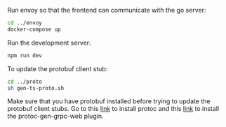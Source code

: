 Run envoy so that the frontend can communicate with the go server:

```bash
cd ../envoy
docker-compose up
```

Run the development server:

```bash
npm run dev
```

To update the protobuf client stub:

```bash
cd ../proto
sh gen-ts-proto.sh
```

Make sure that you have protobuf installed before trying to update the protobuf client stubs. Go to this [link](http://google.github.io/proto-lens/installing-protoc.html) to install protoc and this [link](https://github.com/grpc/grpc-web#code-generator-plugin) to install the protoc-gen-grpc-web plugin.
